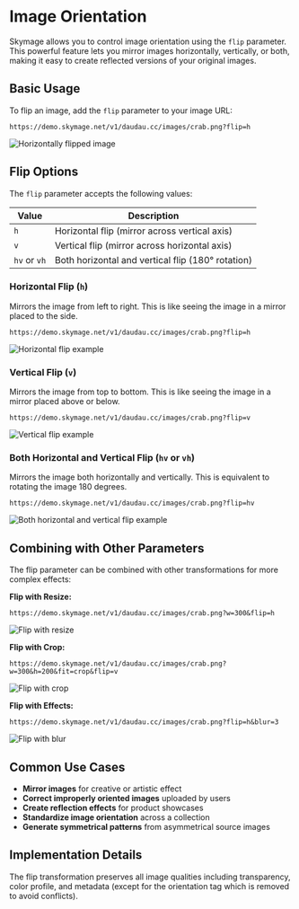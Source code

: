 # Image Orientation

Skymage allows you to control image orientation using the `flip` parameter. This powerful feature lets you mirror images horizontally, vertically, or both, making it easy to create reflected versions of your original images.

## Basic Usage

To flip an image, add the `flip` parameter to your image URL:

```
https://demo.skymage.net/v1/daudau.cc/images/crab.png?flip=h
```
![Horizontally flipped image](https://demo.skymage.net/v1/daudau.cc/images/crab.png?flip=h)

## Flip Options

The `flip` parameter accepts the following values:

| Value | Description |
|-------|-------------|
| `h` | Horizontal flip (mirror across vertical axis) |
| `v` | Vertical flip (mirror across horizontal axis) |
| `hv` or `vh` | Both horizontal and vertical flip (180° rotation) |

### Horizontal Flip (`h`)

Mirrors the image from left to right. This is like seeing the image in a mirror placed to the side.

```
https://demo.skymage.net/v1/daudau.cc/images/crab.png?flip=h
```
![Horizontal flip example](https://demo.skymage.net/v1/daudau.cc/images/crab.png?flip=h)

### Vertical Flip (`v`)

Mirrors the image from top to bottom. This is like seeing the image in a mirror placed above or below.

```
https://demo.skymage.net/v1/daudau.cc/images/crab.png?flip=v
```
![Vertical flip example](https://demo.skymage.net/v1/daudau.cc/images/crab.png?flip=v)

### Both Horizontal and Vertical Flip (`hv` or `vh`)

Mirrors the image both horizontally and vertically. This is equivalent to rotating the image 180 degrees.

```
https://demo.skymage.net/v1/daudau.cc/images/crab.png?flip=hv
```
![Both horizontal and vertical flip example](https://demo.skymage.net/v1/daudau.cc/images/crab.png?flip=hv)

## Combining with Other Parameters

The flip parameter can be combined with other transformations for more complex effects:

**Flip with Resize:**
```
https://demo.skymage.net/v1/daudau.cc/images/crab.png?w=300&flip=h
```
![Flip with resize](https://demo.skymage.net/v1/daudau.cc/images/crab.png?w=300&flip=h)

**Flip with Crop:**
```
https://demo.skymage.net/v1/daudau.cc/images/crab.png?w=300&h=200&fit=crop&flip=v
```
![Flip with crop](https://demo.skymage.net/v1/daudau.cc/images/crab.png?w=300&h=200&fit=crop&flip=v)

**Flip with Effects:**
```
https://demo.skymage.net/v1/daudau.cc/images/crab.png?flip=h&blur=3
```
![Flip with blur](https://demo.skymage.net/v1/daudau.cc/images/crab.png?flip=h&blur=3)

## Common Use Cases

- **Mirror images** for creative or artistic effect
- **Correct improperly oriented images** uploaded by users
- **Create reflection effects** for product showcases
- **Standardize image orientation** across a collection
- **Generate symmetrical patterns** from asymmetrical source images

## Implementation Details

The flip transformation preserves all image qualities including transparency, color profile, and metadata (except for the orientation tag which is removed to avoid conflicts).
